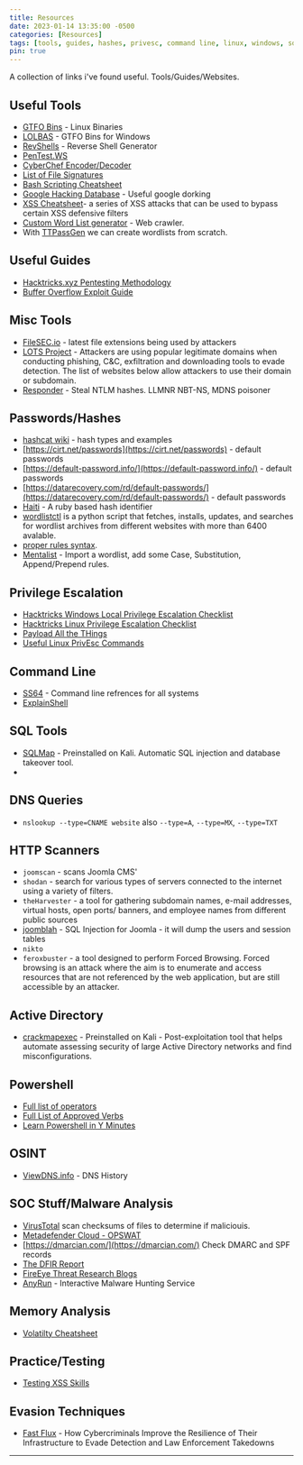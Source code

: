 ```yaml
---
title: Resources
date: 2023-01-14 13:35:00 -0500
categories: [Resources]
tags: [tools, guides, hashes, privesc, command line, linux, windows, sql, powershell, practice, evasion]
pin: true 
---
```


A collection of links i've found useful. Tools/Guides/Websites.

## Useful Tools

- [GTFO Bins](https://gtfobins.github.io/) - Linux Binaries
- [LOLBAS](https://lolbas-project.github.io/) - GTFO Bins for Windows
- [RevShells](https://www.revshells.com/) - Reverse Shell Generator 
- [PenTest.WS]()
- [CyberChef Encoder/Decoder](https://gchq.github.io/CyberChef/)
- [List of File Signatures](https://en.wikipedia.org/wiki/List_of_file_signatures)
- [Bash Scripting Cheatsheet](https://devhints.io/bash)
- [Google Hacking Database](https://www.exploit-db.com/google-hacking-database) - Useful google dorking
- [XSS Cheatsheet](https://3os.org/penetration-testing/cheatsheets/xss-cheatsheet/#img-onerror-and-javascript-alert-encode)- a series of XSS attacks that can be used to bypass certain XSS defensive filters
- [Custom Word List generator](https://github.com/digininja/CeWL) - Web crawler.
- With [TTPassGen](https://github.com/tp7309/TTPassGen) we can create wordlists from scratch.

## Useful Guides

- [Hacktricks.xyz Pentesting Methodology](https://book.hacktricks.xyz/welcome/readme)
- [Buffer Overflow Exploit Guide](https://github.com/Tib3rius/Pentest-Cheatsheets/blob/master/exploits/buffer-overflows.rst)

## Misc Tools

- [FileSEC.io](https://filesec.io/) - latest file extensions being used by attackers 
- [LOTS Project](https://lots-project.com/) - Attackers are using popular legitimate domains when conducting phishing, C&C, exfiltration and downloading tools to evade detection. The list of websites below allow attackers to use their domain or subdomain.
- [Responder](https://www.kali.org/tools/responder/) - Steal NTLM hashes. LLMNR NBT-NS, MDNS poisoner

## Passwords/Hashes

- [hashcat wiki](https://hashcat.net/wiki/doku.php?id=example_hashes) - hash types and examples
- [https://cirt.net/passwords](https://cirt.net/passwords) - default passwords
- [https://default-password.info/](https://default-password.info/) - default passwords
- [https://datarecovery.com/rd/default-passwords/](https://datarecovery.com/rd/default-passwords/) - default passwords
- [Haiti](https://noraj.github.io/haiti/#/pages/install) - A ruby based hash identifier
- [wordlistctl](https://github.com/BlackArch/wordlistctl) is a python script that fetches, installs, updates, and searches for wordlist archives from different websites with more than 6400 avalable.
- [proper rules syntax](https://www.openwall.com/john/doc/RULES.shtml).
- [Mentalist](https://github.com/sc0tfree/mentalist) - Import a wordlist, add some Case, Substitution, Append/Prepend rules.


## Privilege Escalation

- [Hacktricks Windows Local Privilege Escalation Checklist](https://book.hacktricks.xyz/windows-hardening/checklist-windows-privilege-escalation)
- [Hacktricks Linux Privilege Escalation Checklist](https://book.hacktricks.xyz/linux-hardening/linux-privilege-escalation-checklist)
- [Payload All the THings](https://github.com/swisskyrepo/PayloadsAllTheThings/blob/master/Methodology%20and%20Resources/Windows%20-%20Privilege%20Escalation.md)
- [Useful Linux PrivEsc Commands](https://0xskar.github.io/TryHackMe-Linux-PrivEsc)

## Command Line

- [SS64](https://ss64.com/) - Command line refrences for all systems
- [ExplainShell](https://www.explainshell.com/)

## SQL Tools

- [SQLMap](https://github.com/sqlmapproject/sqlmap) - Preinstalled on Kali. Automatic SQL injection and database takeover tool.
- 

## DNS Queries

- ``nslookup --type=CNAME website`` also ``--type=A``, ``--type=MX``, ``--type=TXT``

## HTTP Scanners

- ``joomscan`` - scans Joomla CMS'
- ``shodan`` - search for various types of servers connected to the internet using a variety of filters.
- ``theHarvester`` - a tool for gathering subdomain names, e-mail addresses, virtual hosts, open ports/ banners, and employee names from different public sources
- [joomblah](https://github.com/stefanlucas/Exploit-Joomla/blob/master/README.md) -  SQL Injection for Joomla - it will dump the users and session tables
- ``nikto``
- ``feroxbuster`` -  a tool designed to perform Forced Browsing. Forced browsing is an attack where the aim is to enumerate and access resources that are not referenced by the web application, but are still accessible by an attacker.


## Active Directory

- [crackmapexec](https://mpgn.gitbook.io/crackmapexec/) - Preinstalled on Kali - Post-exploitation tool that helps automate assessing security of large Active Directory networks and find misconfigurations.

## Powershell

- [Full list of operators](https://docs.microsoft.com/en-us/powershell/module/microsoft.powershell.core/where-object?view=powershell-7.2&viewFallbackFrom=powershell-6)
- [Full List of Approved Verbs](https://docs.microsoft.com/en-us/powershell/scripting/developer/cmdlet/approved-verbs-for-windows-powershell-commands?view=powershell-7)
- [Learn Powershell in Y Minutes](https://learnxinyminutes.com/docs/powershell/)

## OSINT

- [ViewDNS.info](https://viewdns.info) - DNS History

## SOC Stuff/Malware Analysis

- [VirusTotal](https://www.virustotal.com) scan checksums of files to determine if maliciouis.
- [Metadefender Cloud - OPSWAT](https://metadefender.opswat.com/?lang=en) 
- [https://dmarcian.com/](https://dmarcian.com/) Check DMARC and SPF records
- [The DFIR Report](https://thedfirreport.com/)
- [FireEye Threat Research Blogs](https://www.fireeye.com/blog/threat-research.html)
- [AnyRun](https://any.run/) - Interactive Malware Hunting Service

## Memory Analysis

- [Volatilty Cheatsheet](https://blog.onfvp.com/post/volatility-cheatsheet/)

## Practice/Testing

- [Testing XSS Skills](https://www.acunetix.com/blog/web-security-zone/test-xss-skills-vulnerable-sites/)

## Evasion Techniques

- [Fast Flux](https://unit42.paloaltonetworks.com/fast-flux-101/) - How Cybercriminals Improve the Resilience of Their Infrastructure to Evade Detection and Law Enforcement Takedowns

* * *